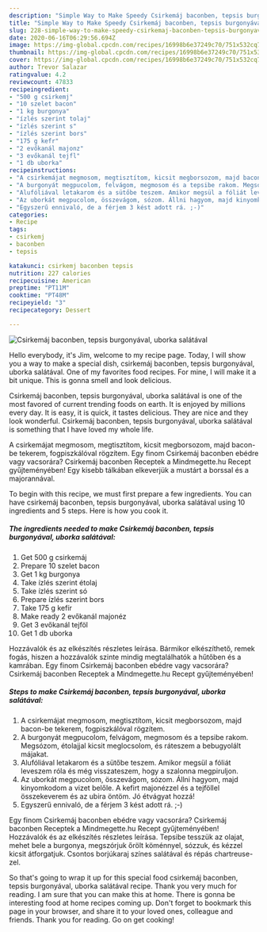 ```yaml
---
description: "Simple Way to Make Speedy Csirkemáj baconben, tepsis burgonyával, uborka salátával"
title: "Simple Way to Make Speedy Csirkemáj baconben, tepsis burgonyával, uborka salátával"
slug: 228-simple-way-to-make-speedy-csirkemaj-baconben-tepsis-burgonyaval-uborka-salataval
date: 2020-06-16T06:29:56.694Z
image: https://img-global.cpcdn.com/recipes/16998b6e37249c70/751x532cq70/csirkemaj-baconben-tepsis-burgonyaval-uborka-salataval-recept-foto.jpg
thumbnail: https://img-global.cpcdn.com/recipes/16998b6e37249c70/751x532cq70/csirkemaj-baconben-tepsis-burgonyaval-uborka-salataval-recept-foto.jpg
cover: https://img-global.cpcdn.com/recipes/16998b6e37249c70/751x532cq70/csirkemaj-baconben-tepsis-burgonyaval-uborka-salataval-recept-foto.jpg
author: Trevor Salazar
ratingvalue: 4.2
reviewcount: 47833
recipeingredient:
- "500 g csirkemj"
- "10 szelet bacon"
- "1 kg burgonya"
- "ízlés szerint tolaj"
- "ízlés szerint s"
- "ízlés szerint bors"
- "175 g kefr"
- "2 evőkanál majonz"
- "3 evőkanál tejfl"
- "1 db uborka"
recipeinstructions:
- "A csirkemájat megmosom, megtisztítom, kicsit megborsozom, majd bacon-be tekerem, fogpiszkálóval rögzítem."
- "A burgonyát megpucolom, felvágom, megmosom és a tepsibe rakom. Megsózom, étolajjal kicsit meglocsolom, és ráteszem a bebugyolált májakat."
- "Alufóliával letakarom és a sütőbe teszem. Amikor megsül a fóliát leveszem róla és még visszateszem, hogy a szalonna megpiruljon."
- "Az uborkát megpucolom, összevágom, sózom. Állni hagyom, majd kinyomkodom a vizet belőle. A kefirt majonézzel és a tejföllel összekeverem és az ubira öntöm. Jó étvágyat hozzá!"
- "Egyszerű ennivaló, de a férjem 3 kést adott rá. ;-)"
categories:
- Recipe
tags:
- csirkemj
- baconben
- tepsis

katakunci: csirkemj baconben tepsis 
nutrition: 227 calories
recipecuisine: American
preptime: "PT11M"
cooktime: "PT48M"
recipeyield: "3"
recipecategory: Dessert

---
```



![Csirkemáj baconben, tepsis burgonyával, uborka salátával](https://img-global.cpcdn.com/recipes/16998b6e37249c70/751x532cq70/csirkemaj-baconben-tepsis-burgonyaval-uborka-salataval-recept-foto.jpg)

Hello everybody, it's Jim, welcome to my recipe page. Today, I will show you a way to make a special dish, csirkemáj baconben, tepsis burgonyával, uborka salátával. One of my favorites food recipes. For mine, I will make it a bit unique. This is gonna smell and look delicious.

Csirkemáj baconben, tepsis burgonyával, uborka salátával is one of the most favored of current trending foods on earth. It is enjoyed by millions every day. It is easy, it is quick, it tastes delicious. They are nice and they look wonderful. Csirkemáj baconben, tepsis burgonyával, uborka salátával is something that I have loved my whole life.

A csirkemájat megmosom, megtisztítom, kicsit megborsozom, majd bacon-be tekerem, fogpiszkálóval rögzítem. Egy finom Csirkemáj baconben ebédre vagy vacsorára? Csirkemáj baconben Receptek a Mindmegette.hu Recept gyűjteményében! Egy kisebb tálkában elkeverjük a mustárt a borssal és a majorannával.


To begin with this recipe, we must first prepare a few ingredients. You can have csirkemáj baconben, tepsis burgonyával, uborka salátával using 10 ingredients and 5 steps. Here is how you cook it.

<!--inarticleads1-->

##### The ingredients needed to make Csirkemáj baconben, tepsis burgonyával, uborka salátával:

1. Get 500 g csirkemáj
1. Prepare 10 szelet bacon
1. Get 1 kg burgonya
1. Take ízlés szerint étolaj
1. Take ízlés szerint só
1. Prepare ízlés szerint bors
1. Take 175 g kefír
1. Make ready 2 evőkanál majonéz
1. Get 3 evőkanál tejföl
1. Get 1 db uborka


Hozzávalók és az elkészítés részletes leírása. Bármikor elkészíthető, remek fogás, hiszen a hozzávalók szinte mindig megtalálhatók a hűtőben és a kamrában. Egy finom Csirkemáj baconben ebédre vagy vacsorára? Csirkemáj baconben Receptek a Mindmegette.hu Recept gyűjteményében! 

<!--inarticleads2-->

##### Steps to make Csirkemáj baconben, tepsis burgonyával, uborka salátával:

1. A csirkemájat megmosom, megtisztítom, kicsit megborsozom, majd bacon-be tekerem, fogpiszkálóval rögzítem.
1. A burgonyát megpucolom, felvágom, megmosom és a tepsibe rakom. Megsózom, étolajjal kicsit meglocsolom, és ráteszem a bebugyolált májakat.
1. Alufóliával letakarom és a sütőbe teszem. Amikor megsül a fóliát leveszem róla és még visszateszem, hogy a szalonna megpiruljon.
1. Az uborkát megpucolom, összevágom, sózom. Állni hagyom, majd kinyomkodom a vizet belőle. A kefirt majonézzel és a tejföllel összekeverem és az ubira öntöm. Jó étvágyat hozzá!
1. Egyszerű ennivaló, de a férjem 3 kést adott rá. ;-)


Egy finom Csirkemáj baconben ebédre vagy vacsorára? Csirkemáj baconben Receptek a Mindmegette.hu Recept gyűjteményében! Hozzávalók és az elkészítés részletes leírása. Tepsibe tesszük az olajat, mehet bele a burgonya, megszórjuk őrölt köménnyel, sózzuk, és kézzel kicsit átforgatjuk. Csontos borjúkaraj színes salátával és répás chartreuse-zel. 

So that's going to wrap it up for this special food csirkemáj baconben, tepsis burgonyával, uborka salátával recipe. Thank you very much for reading. I am sure that you can make this at home. There is gonna be interesting food at home recipes coming up. Don't forget to bookmark this page in your browser, and share it to your loved ones, colleague and friends. Thank you for reading. Go on get cooking!
